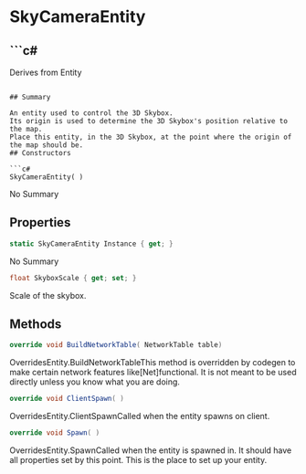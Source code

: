 # SkyCameraEntity

## ```c#
Derives from Entity
```

## Summary

An entity used to control the 3D Skybox.
Its origin is used to determine the 3D Skybox's position relative to the map.
Place this entity, in the 3D Skybox, at the point where the origin of the map should be.
## Constructors

```c#
SkyCameraEntity( ) 
```
No Summary
## Properties

```c#
static SkyCameraEntity Instance { get; } 
```
No Summary
```c#
float SkyboxScale { get; set; } 
```
Scale of the skybox.
## Methods

```c#
override void BuildNetworkTable( NetworkTable table) 
```
OverridesEntity.BuildNetworkTableThis method is overridden by codegen to make certain network features like[Net]functional. It is not meant to be used directly unless you know what you are doing.
```c#
override void ClientSpawn( ) 
```
OverridesEntity.ClientSpawnCalled when the entity spawns on client.
```c#
override void Spawn( ) 
```
OverridesEntity.SpawnCalled when the entity is spawned in. It should have all properties set by this point.
This is the place to set up your entity.
